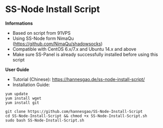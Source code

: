 # SS-Node Install Script

**Informations**
* Based on script from 91VPS
* Using SS-Node form NimaQu (https://github.com/NimaQu/shadowsocks)
* Compatible with CentOS 6.x/7.x and Ubuntu 14.x and above
* Make sure SS-Panel is already successfully installed before using this script

**User Guide**
* Tutorial (Chinese): https://hannesgao.de/ss-node-install-script/
* Installation Guide: 
~~~~
yum update
yum install wget
yum install git

git clone https://github.com/hannesgao/SS-Node-Install-Script
cd SS-Node-Install-Script && chmod +x SS-Node-Install-Script.sh
sudo bash SS-Node-Install-Script.sh
~~~~
